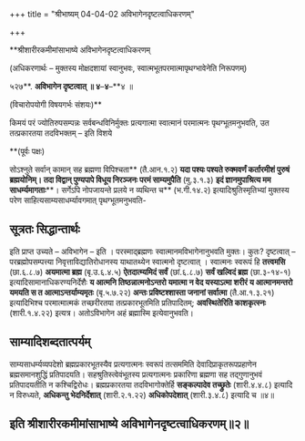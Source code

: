 +++
title = "श्रीभाष्यम् 04-04-02 अविभागेनदृष्टत्वाधिकरणम्"

+++
<div claऽऽ="elementor-widget-container">

**श्रीशारीरकमीमांसाभाष्ये अविभागेनदृष्टत्वाधिकरणम्

(अधिकरणार्थः – मुक्तस्य मोक्षदशायां स्वानुभवः, स्वात्मभूतपरमात्मापृथग्भावेनेति निरूपणम्)

५२७**. **अविभागेन दृष्टत्वात् ॥ ४**–**४**–**४ ॥

(विचारोपयोगी विषयगर्भः संशयः)**

किमयं परं ज्योतिरुपसम्पन्नः सर्वबन्धविनिर्मुक्तः प्रत्यगात्मा स्वात्मानं परमात्मनः पृथग्भूतमनुभवति, उत तत्प्रकारतया तदविभक्तम् – इति विशये

**(पूर्वः पक्षः)

सोऽश्नुते सर्वान् कामान् सह ब्रह्मणा विपिश्चता** (तै.आन.१.२) **यदा पश्यः पश्यते रुक्मवर्णं कर्तारमीशं पुरुषं ब्रह्मयोनिम्। तदा विद्वान् पुण्यपापे विधूय निरञ्जनः परमं साम्यमुपैति** (मु.३.१.३) **इदं ज्ञानमुपाश्रित्य मम साधर्म्यमागताः****। सर्गेऽपि नोपजायन्ते प्रलये न व्यथिन्त च** (भ.गी.१४.२) इत्यादिश्रुतिस्मृतिभ्यां मुक्तस्य परेण साहित्यसाम्यसाधर्म्यावगमात् पृथग्भूतमनुभवति-

## सूत्रतः सिद्धान्तार्थः

इति प्राप्त उच्यते – अविभागेन – इति । परस्माद्ब्रह्मणः स्वात्मानमविभागेनानुभवति मुक्तः। कुतः? दृष्टत्वात् – परब्रह्मोपसम्पत्त्या निवृत्ताविद्यातिरोधानस्य याथातथ्येन स्वात्मनो दृष्टत्वात् । स्वात्मनः स्वरूपं हि **तत्त्वमसि** (छा.६.८.७) **अयमात्मा ब्रह्म** (बृ.उ.६.४.५) **ऐतदात्म्यमिदं सर्वं** (छां.६.८.७) **सर्वं खल्विदं ब्रह्म** (छा.३-१४-१) इत्यादिसामानाधिकरण्यनिर्देशैः **य आत्मनि तिष्ठन्नात्मनोऽन्तरो यमात्मा न वेद यस्याऽत्मा शरीरं य आत्मानमन्तरो यमयति स त आत्माऽन्तर्याम्यमृतः** (बृ.५.७.२२) **अन्तः प्रविष्टश्शास्ता जनानां सर्वात्मा** (तै.आ.१.३.२१) इत्यादिभिश्च परमात्मात्मकं तच्छरीरतया तत्प्रकारभूतमिति प्रतिपादितम्; **अवस्थितेरिति काशकृत्स्नः** (शारी.१.४.२२) इत्यत्र। अतोऽविभागेन अहं ब्रह्मास्मि इत्येवानुभवति।

## साम्यादिशब्दतात्पर्यम्

साम्यसाधर्म्यव्यपदेशो ब्रह्मप्रकारभूतस्यैव प्रत्यगात्मनः स्वरूपं तत्सममिति देवादिप्राकृतरूपप्रहाणेन ब्रह्मसमानशुद्धिं प्रतिपादयति। सहश्रुतिस्त्वेवंभूतस्य प्रत्यगात्मनः प्रकारिणा ब्रह्मणा सह तद्गुणानुभवं प्रतिपादयतीति न कश्चिद्विरोधः। ब्रह्मप्रकारतया तदविभागोक्तेर्हि
**सङ्कल्पादेव तच्छ्रुतेः** (शारी.४.४.८) इत्यादि न विरुध्यते, **अधिकन्तु भेदनिर्देशात्** (शारी.२.१.२२) **अधिकोपदेशात्** (शारी.३.४.८) इत्यादि च ॥४॥

## इति श्रीशारीरकमीमांसाभाष्ये अविभागेनदृष्टत्वाधिकरणम्॥२॥

</div>
